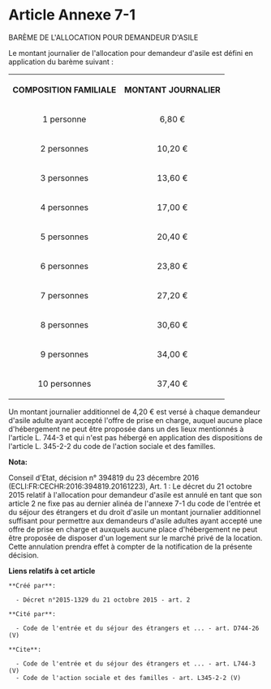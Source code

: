 # Article Annexe 7-1

BARÈME DE L'ALLOCATION POUR DEMANDEUR D'ASILE 

Le montant journalier de l'allocation pour demandeur d'asile est défini en application du barème suivant : 

<table>
  <tbody>
    <tr>
      <th>

COMPOSITION FAMILIALE 

</th>
      <th>

MONTANT JOURNALIER 

</th>
    </tr>
    <tr>
      <td align="center">

1 personne 

</td>
      <td align="center">

6,80 € 

</td>
    </tr>
    <tr>
      <td align="center">

2 personnes 

</td>
      <td align="center">

10,20 € 

</td>
    </tr>
    <tr>
      <td align="center">

3 personnes 

</td>
      <td align="center">

13,60 € 

</td>
    </tr>
    <tr>
      <td align="center">

4 personnes 

</td>
      <td align="center">

17,00 € 

</td>
    </tr>
    <tr>
      <td align="center">

5 personnes 

</td>
      <td align="center">

20,40 € 

</td>
    </tr>
    <tr>
      <td align="center">

6 personnes 

</td>
      <td align="center">

23,80 € 

</td>
    </tr>
    <tr>
      <td align="center">

7 personnes 

</td>
      <td align="center">

27,20 € 

</td>
    </tr>
    <tr>
      <td align="center">

8 personnes 

</td>
      <td align="center">

30,60 € 

</td>
    </tr>
    <tr>
      <td align="center">

9 personnes 

</td>
      <td align="center">

34,00 € 

</td>
    </tr>
    <tr>
      <td align="center">

10 personnes 

</td>
      <td align="center">

37,40 € 

</td>
    </tr>
  </tbody>
</table>

Un montant journalier additionnel de 4,20 € est versé à chaque demandeur d'asile adulte ayant accepté l'offre de prise en
charge, auquel aucune place d'hébergement ne peut être proposée dans un des lieux mentionnés à l'article L. 744-3 et qui
n'est pas hébergé en application des dispositions de l'article L. 345-2-2 du code de l'action sociale et des familles.

**Nota:**

Conseil d'Etat, décision n° 394819 du 23 décembre 2016 (ECLI:FR:CECHR:2016:394819.20161223), Art. 1 : Le décret du 21 octobre
2015 relatif à l'allocation pour demandeur d'asile est annulé en tant que son article 2 ne fixe pas au dernier alinéa de
l'annexe 7-1 du code de l'entrée et du séjour des étrangers et du droit d'asile un montant journalier additionnel suffisant
pour permettre aux demandeurs d'asile adultes ayant accepté une offre de prise en charge et auxquels aucune place
d'hébergement ne peut être proposée de disposer d'un logement sur le marché privé de la location. Cette annulation prendra
effet à compter de la notification de la présente décision.

**Liens relatifs à cet article**

	**Créé par**:

	  - Décret n°2015-1329 du 21 octobre 2015 - art. 2

	**Cité par**:

	  - Code de l'entrée et du séjour des étrangers et ... - art. D744-26 (V)

	**Cite**:

	  - Code de l'entrée et du séjour des étrangers et ... - art. L744-3 (V)
	  - Code de l'action sociale et des familles - art. L345-2-2 (V)

